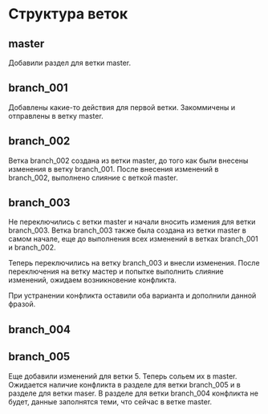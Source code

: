 # Структура веток

## master

Добавили раздел для ветки master.

## branch_001

Добавлены какие-то действия для первой ветки. Закоммичены и отправлены в ветку master. 

## branch_002

Ветка branch_002 создана из ветки master, до того как были внесены изменения в ветку branch_001. После внесения изменений в branch_002, выполнено слияние с веткой master. 

## branch_003

Не переключились с ветки master и начали вносить измения для ветки branch_003. Ветка branch_003 также была создана из ветки master в самом начале, еще до выполнения всех изменений в ветках branch_001 и branch_002. 

Теперь переключились на ветку branch_003 и внесли изменения. После переключения на ветку мастер и попытке выполнить слияние изменений, ожидаем возникновение конфликта. 

При устранении конфликта оставили оба варианта и дополнили данной фразой.

## branch_004

## branch_005

Еще добавили изменений для ветки 5. Теперь сольем их в master. Ожидается наличие конфликта в разделе для ветки branch_005 и в разделе для ветки maser. В разделе для ветки branch_004 конфликта не будет, данные заполнятся теми, что сейчас в ветке master.
